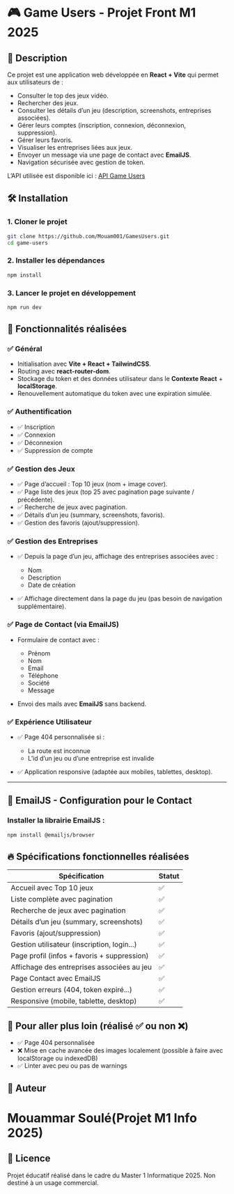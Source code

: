 # 🎮 Game Users - Projet Front M1 2025

## 🚀 Description
Ce projet est une application web développée en **React + Vite** qui permet aux utilisateurs de :
- Consulter le top des jeux vidéo.
- Rechercher des jeux.
- Consulter les détails d’un jeu (description, screenshots, entreprises associées).
- Gérer leurs comptes (inscription, connexion, déconnexion, suppression).
- Gérer leurs favoris.
- Visualiser les entreprises liées aux jeux.
- Envoyer un message via une page de contact avec **EmailJS**.
- Navigation sécurisée avec gestion de token.

L’API utilisée est disponible ici : [API Game Users](https://m1.dysnomia.studio/swagger/index.html)

## 🛠️ Installation

### 1. Cloner le projet

```bash
git clone https://github.com/Mouam001/GamesUsers.git
cd game-users
````

### 2. Installer les dépendances

```bash
npm install
```

### 3. Lancer le projet en développement

```bash
npm run dev
```
## 🔗 Fonctionnalités réalisées

### ✅ Général

* Initialisation avec **Vite + React + TailwindCSS**.
* Routing avec **react-router-dom**.
* Stockage du token et des données utilisateur dans le **Contexte React** + **localStorage**.
* Renouvellement automatique du token avec une expiration simulée.

### ✅ Authentification

* ✅ Inscription
* ✅ Connexion
* ✅ Déconnexion
* ✅ Suppression de compte

### ✅ Gestion des Jeux

* ✅ Page d’accueil : Top 10 jeux (nom + image cover).
* ✅ Page liste des jeux (top 25 avec pagination page suivante / précédente).
* ✅ Recherche de jeux avec pagination.
* ✅ Détails d’un jeu (summary, screenshots, favoris).
* ✅ Gestion des favoris (ajout/suppression).

### ✅ Gestion des Entreprises

* ✅ Depuis la page d’un jeu, affichage des entreprises associées avec :

    * Nom
    * Description
    * Date de création
* ✅ Affichage directement dans la page du jeu (pas besoin de navigation supplémentaire).

### ✅ Page de Contact (via EmailJS)

* Formulaire de contact avec :

    * Prénom
    * Nom
    * Email
    * Téléphone
    * Société
    * Message
* Envoi des mails avec **EmailJS** sans backend.

### ✅ Expérience Utilisateur

* ✅ Page 404 personnalisée si :

    * La route est inconnue
    * L’id d’un jeu ou d’une entreprise est invalide
* ✅ Application responsive (adaptée aux mobiles, tablettes, desktop).

---
## 📄 EmailJS - Configuration pour le Contact
### Installer la librairie EmailJS :

```bash
npm install @emailjs/browser
```
## 🔥 Spécifications fonctionnelles réalisées

| Spécification                               | Statut |
| ------------------------------------------- | ------ |
| Accueil avec Top 10 jeux                    | ✅      |
| Liste complète avec pagination              | ✅      |
| Recherche de jeux avec pagination           | ✅      |
| Détails d’un jeu (summary, screenshots)     | ✅      |
| Favoris (ajout/suppression)                 | ✅      |
| Gestion utilisateur (inscription, login...) | ✅      |
| Page profil (infos + favoris + suppression) | ✅      |
| Affichage des entreprises associées au jeu  | ✅      |
| Page Contact avec EmailJS                   | ✅      |
| Gestion erreurs (404, token expiré...)      | ✅      |
| Responsive (mobile, tablette, desktop)      | ✅      |


## 🧠 Pour aller plus loin (réalisé ✅ ou non ❌)

* ✅ Page 404 personnalisée
* ❌ Mise en cache avancée des images localement (possible à faire avec localStorage ou indexedDB)
* ✅ Linter avec peu ou pas de warnings

## 👤 Auteur
# Mouammar Soulé(Projet M1 Info 2025)

## 📜 Licence
Projet éducatif réalisé dans le cadre du Master 1 Informatique 2025. Non destiné à un usage commercial.
